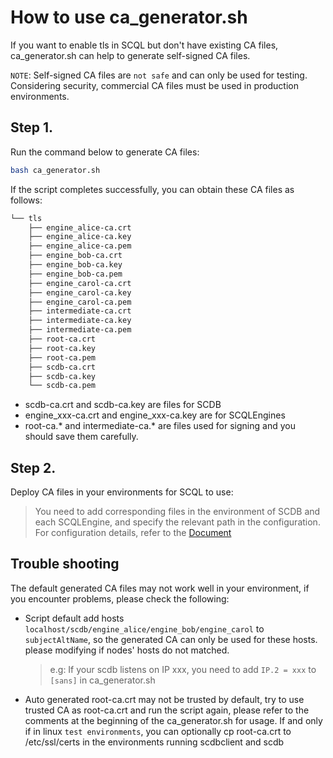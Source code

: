 # How to use ca_generator.sh

If you want to enable tls in SCQL but don't have existing CA files, ca_generator.sh can help to generate self-signed CA files.

``NOTE``: Self-signed CA files are ``not safe`` and can only be used for testing. Considering security, commercial CA files must be used in production environments.

## Step 1.

Run the command below to generate CA files:
```sh
bash ca_generator.sh
```

If the script completes successfully, you can obtain these CA files as follows:
```sh
└── tls
    ├── engine_alice-ca.crt
    ├── engine_alice-ca.key
    ├── engine_alice-ca.pem
    ├── engine_bob-ca.crt
    ├── engine_bob-ca.key
    ├── engine_bob-ca.pem
    ├── engine_carol-ca.crt
    ├── engine_carol-ca.key
    ├── engine_carol-ca.pem
    ├── intermediate-ca.crt
    ├── intermediate-ca.key
    ├── intermediate-ca.pem
    ├── root-ca.crt
    ├── root-ca.key
    ├── root-ca.pem
    ├── scdb-ca.crt
    ├── scdb-ca.key
    └── scdb-ca.pem
```
* scdb-ca.crt and scdb-ca.key are files for SCDB
* engine_xxx-ca.crt and engine_xxx-ca.key are for SCQLEngines
* root-ca.* and intermediate-ca.* are files used for signing and you should save them carefully.

## Step 2.

Deploy CA files in your environments for SCQL to use:
> You need to add corresponding files in the environment of SCDB and each SCQLEngine, and specify the relevant path in the configuration. For configuration details, refer to the [Document](https://www.secretflow.org.cn/docs/scql/en/development/scql_config_manual.html)

## Trouble shooting

The default generated CA files may not work well in your environment, if you encounter problems, please check the following:

- Script default add hosts ``localhost/scdb/engine_alice/engine_bob/engine_carol`` to ``subjectAltName``, so the generated CA can only be used for these hosts. please modifying if nodes' hosts do not matched.
  > e.g: If your scdb listens on IP xxx, you need to add ``IP.2 = xxx`` to ``[sans]`` in ca_generator.sh

- Auto generated root-ca.crt may not be trusted by default, try to use trusted CA as root-ca.crt and run the script again, please refer to the comments at the beginning of the ca_generator.sh for usage. If and only if in linux ``test environments``, you can optionally cp root-ca.crt to /etc/ssl/certs in the environments running scdbclient and scdb